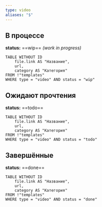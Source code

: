 ```yaml
---
type: video
aliases: "$"
---
```


## В процессе
**status:** ==wip== *(work in progress)*
```dataview
TABLE WITHOUT ID
	file.link AS "Название",
	url,
	category AS "Категория"
FROM !"templates"
WHERE type = "video" AND status = "wip"
```
## Ожидают прочтения
**status:** ==todo==
```dataview
TABLE WITHOUT ID
	file.link AS "Название",
	url,
	category AS "Категория"
FROM !"templates"
WHERE type = "video" AND status = "todo"
```
## Завершённые
**status:** ==done==
```dataview
TABLE WITHOUT ID
	file.link AS "Название",
	url,
	category AS "Категория"
FROM !"templates"
WHERE type = "video" AND status = "done"
```